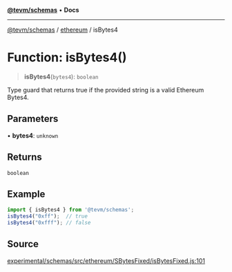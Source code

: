 [**@tevm/schemas**](../../README.md) • **Docs**

***

[@tevm/schemas](../../modules.md) / [ethereum](../README.md) / isBytes4

# Function: isBytes4()

> **isBytes4**(`bytes4`): `boolean`

Type guard that returns true if the provided string is a valid Ethereum Bytes4.

## Parameters

• **bytes4**: `unknown`

## Returns

`boolean`

## Example

```ts
import { isBytes4 } from '@tevm/schemas';
isBytes4("0xff");  // true
isBytes4("0xfff"); // false
````

## Source

[experimental/schemas/src/ethereum/SBytesFixed/isBytesFixed.js:101](https://github.com/evmts/tevm-monorepo/blob/main/experimental/schemas/src/ethereum/SBytesFixed/isBytesFixed.js#L101)
